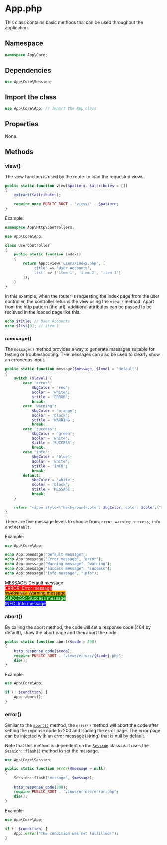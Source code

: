 # App.php

This class contains basic methods that can be used throughout the application.

## Namespace

```php
namespace App\Core;
```

## Dependencies

```php
use App\Core\Session;
```

## Import the class

```php
use App\Core\App; // Import the App class
```

## Properties

None.

## Methods

### view()

The view function is used by the router to load the requested views.

```php
public static function view($pattern, $attributes = [])
{
	extract($attributes);

	require_once PUBLIC_ROOT . 'views/' . $pattern;
}
```

Example:

```php title="~/app/http/controllers/UserController.php"
namespace App\Http\Controllers;

use App\Core\App;

class UserController
{
	public static function index()
	{		
		return App::view('users/index.php', [
			'title' => 'User Accounts',
			'list' => ['item 1', 'item 2', 'item 3']
		]);
	}
}
```

In this example, when the router is requesting the index page from the user controller, the controller returns the view using the `view()` method. Apart from the http pattern (the url), additional attributes can be passed to be recieved in the loaded page like this:

```php title="~/public/views/users/index.php"
echo $title; // User Accounts
echo $list[0]; // item 1
```

### message()

The `message()` method provides a way to generate massages suitable for testing or troubleshooting. THe messages can also be used to clearly show an erroneous input.

```php
public static function message($message, $level = 'default')
{
	switch ($level) {
		case 'error':
			$bgColor = 'red';
			$color = 'white';
			$title = 'ERROR';
			break;
		case 'warning':
			$bgColor = 'orange';
			$color = 'black';
			$title = 'WARNING';
			break;
		case 'success':
			$bgColor = 'green';
			$color = 'white';
			$title = 'SUCCESS';
			break;
		case 'info':
			$bgColor = 'blue';
			$color = 'white';
			$title = 'INFO';
			break;
		default:
			$bgColor = 'white';
			$color = 'black';
			$title = 'MESSAGE';
			break;
	}

	return "<span style=\"background-color: $bgColor; color: $color;\">$title: $message</span>";
}
```

There are five message levels to choose from: `error`, `warning`, `success`, `info` and `default`.

Example:

```php
use App\Core\App;

echo App::message("Default message");
echo App::message("Error message", "error");
echo App::message("Warning message", "warning");
echo App::message("Success message", "success");
echo App::message("Info message", "info");
```

<span style="background-color: white; color: black;">MESSAGE: Default message</span><br>
<span style="background-color: red; color: white;">ERROR: Error message</span><br>
<span style="background-color: orange; color: black;">WARNING: Warning message</span><br>
<span style="background-color: green; color: white;">SUCCESS: Success message</span><br>
<span style="background-color: blue; color: white;">INFO: Info message</span>

### abort()

By calling the abort method, the code will set a response code (404 by default), show the abort page and then abort the code.

```php
public static function abort($code = 400) 
{
	http_response_code($code);
	require PUBLIC_ROOT . "views/errors/{$code}.php";
	die();
}
```

Example:

```php
use App\Core\App;

if (! $condition) {
	App::abort();
}
```

### error()

Similar to the [`abort()`](#abort) method, the `error()` method will abort the code after setting the reponse code to 200 and loading the error page. The error page can be injected with an error message (string) that is null by default.

Note that this method is dependent on the [`Session`](./Session.md) class as it uses the [`Session::flash()`](./Session.md#flash) method to set the message.

```php
use App\Core\Session;

public static function error($message = null) 
{
	Session::flash('message', $message);
		
	http_response_code(200);
	require PUBLIC_ROOT . "views/errors/error.php";
	die();
}
```

Example:

```php
use App\Core\App;

if (! $condition) {
	App::error("The condition was not fulfilled!");
}
```